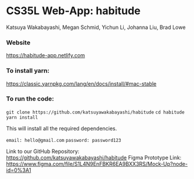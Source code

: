 # CS35L Web-App: habitude


Katsuya Wakabayashi, Megan Schmid, Yichun Li, Johanna Liu, Brad Lowe

### Website
https://habitude-app.netlify.com

### To install yarn:
https://classic.yarnpkg.com/lang/en/docs/install/#mac-stable 

### To run the code:
`git clone https://github.com/katsuyawakabayashi/habitude`
`cd habitude`
`yarn install`


This will install all the required dependencies.


`email: hello@gmail.com`
`password: password123`


Link to our GitHub Repository: https://github.com/katsuyawakabayashi/habitude
Figma Prototype Link: https://www.figma.com/file/S1L4N9EnFBKR6EA9BXX3RS/Mock-Up?node-id=0%3A1
